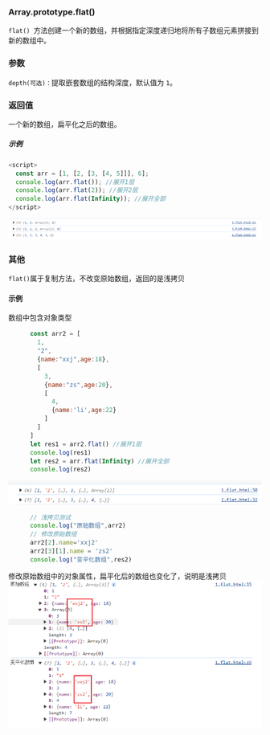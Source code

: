 ### Array.prototype.flat()

`flat() `方法创建一个新的数组，并根据指定深度递归地将所有子数组元素拼接到新的数组中。

### 参数

`depth(可选)：`提取嵌套数组的结构深度，默认值为 `1`。

### 返回值

一个新的数组，扁平化之后的数组。

##### 示例

```javascript
<script>
  const arr = [1, [2, [3, [4, 5]]], 6]; 
  console.log(arr.flat()); //展开1层
  console.log(arr.flat(2)); //展开2层 
  console.log(arr.flat(Infinity)); //展开全部
</script>
```
![alt text](image.png)

### 其他
`flat()`属于复制方法，不改变原始数组，返回的是浅拷贝
#### 示例
数组中包含对象类型

```javascript
      const arr2 = [
        1,
        "2",
        {name:"xxj",age:18},
        [
          3,
          {name:"zs",age:20},
          [
            4,
            {name:'li',age:22}
          ]
        ]
      ]
      let res1 = arr2.flat() //展开1层
      console.log(res1)
      let res2 = arr.flat(Infinity) //展开全部
      console.log(res2)
```
![alt text](image-2.png)


```javascript
      // 浅拷贝测试
      console.log("原始数组",arr2)
      // 修改原始数组
      arr2[2].name='xxj2'
      arr2[3][1].name = 'zs2'
      console.log("变平化数组",res2)
```
修改原始数组中的对象属性，扁平化后的数组也变化了，说明是浅拷贝
![alt text](image-3.png)